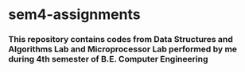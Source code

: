 # sem4-assignments
### This repository contains codes from Data Structures and Algorithms Lab and Microprocessor Lab performed by me during 4th semester of B.E. Computer Engineering
